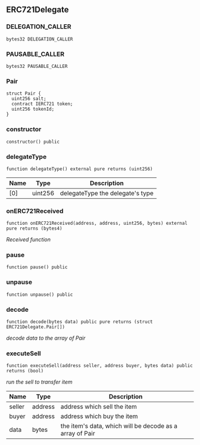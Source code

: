 ## ERC721Delegate

### DELEGATION_CALLER

```solidity
bytes32 DELEGATION_CALLER
```

### PAUSABLE_CALLER

```solidity
bytes32 PAUSABLE_CALLER
```

### Pair

```solidity
struct Pair {
  uint256 salt;
  contract IERC721 token;
  uint256 tokenId;
}
```

### constructor

```solidity
constructor() public
```

### delegateType

```solidity
function delegateType() external pure returns (uint256)
```

| Name | Type    | Description                      |
| ---- | ------- | -------------------------------- |
| [0]  | uint256 | delegateType the delegate's type |

### onERC721Received

```solidity
function onERC721Received(address, address, uint256, bytes) external pure returns (bytes4)
```

_Received function_

### pause

```solidity
function pause() public
```

### unpause

```solidity
function unpause() public
```

### decode

```solidity
function decode(bytes data) public pure returns (struct ERC721Delegate.Pair[])
```

_decode data to the array of Pair_

### executeSell

```solidity
function executeSell(address seller, address buyer, bytes data) public returns (bool)
```

_run the sell to transfer item_

| Name   | Type    | Description                                              |
| ------ | ------- | -------------------------------------------------------- |
| seller | address | address which sell the item                              |
| buyer  | address | address which buy the item                               |
| data   | bytes   | the item's data, which will be decode as a array of Pair |
